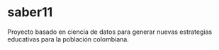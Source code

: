 # saber11
Proyecto basado en ciencia de datos para generar nuevas estrategias educativas para la población colombiana.
